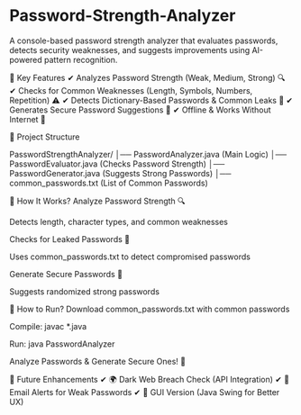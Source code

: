 # Password-Strength-Analyzer


A console-based password strength analyzer that evaluates passwords, detects security weaknesses, and suggests improvements using AI-powered pattern recognition.

📌 Key Features
✔ Analyzes Password Strength (Weak, Medium, Strong) 🔍
✔ Checks for Common Weaknesses (Length, Symbols, Numbers, Repetition) ⚠️
✔ Detects Dictionary-Based Passwords & Common Leaks 📜
✔ Generates Secure Password Suggestions 🔑
✔ Offline & Works Without Internet 🚀

📂 Project Structure

PasswordStrengthAnalyzer/
│── PasswordAnalyzer.java    (Main Logic)
│── PasswordEvaluator.java   (Checks Password Strength)
│── PasswordGenerator.java   (Suggests Strong Passwords)
│── common_passwords.txt     (List of Common Passwords)

🎯 How It Works?
Analyze Password Strength 🔍

Detects length, character types, and common weaknesses

Checks for Leaked Passwords 🛑

Uses common_passwords.txt to detect compromised passwords

Generate Secure Passwords 🔑

Suggests randomized strong passwords

🚀 How to Run?
Download common_passwords.txt with common passwords

Compile: javac *.java

Run: java PasswordAnalyzer

Analyze Passwords & Generate Secure Ones! 🔐

🎯 Future Enhancements
✔ 🌍 Dark Web Breach Check (API Integration)
✔ 📧 Email Alerts for Weak Passwords
✔ 🎨 GUI Version (Java Swing for Better UX)
